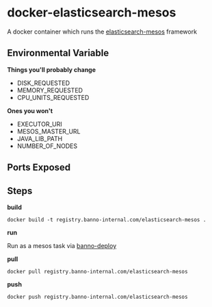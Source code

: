 # docker-elasticsearch-mesos

A docker container which runs the [elasticsearch-mesos] framework

## Environmental Variable

__Things you'll probably change__

- DISK_REQUESTED
- MEMORY_REQUESTED
- CPU_UNITS_REQUESTED

__Ones you won't__

- EXECUTOR_URI
- MESOS_MASTER_URL
- JAVA_LIB_PATH
- NUMBER_OF_NODES

## Ports Exposed

## Steps

__build__

```
docker build -t registry.banno-internal.com/elasticsearch-mesos .
```

__run__

Run as a mesos task via [banno-deploy]

__pull__

```
docker pull registry.banno-internal.com/elasticsearch-mesos
```

__push__

```
docker push registry.banno-internal.com/elasticsearch-mesos
```

[banno-deploy]: https://github.com/Banno/banno-deploy
[elasticsearch-mesos]: https://github.com/Banno/elasticsearch-mesos
